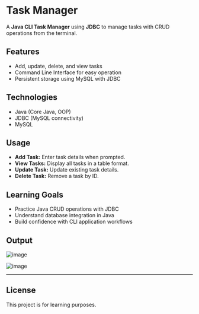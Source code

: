 # Task Manager

A **Java CLI Task Manager** using **JDBC** to manage tasks with CRUD operations from the terminal.

## Features

- Add, update, delete, and view tasks
- Command Line Interface for easy operation
- Persistent storage using MySQL with JDBC

## Technologies

- Java (Core Java, OOP)
- JDBC (MySQL connectivity)
- MySQL

## Usage

- **Add Task:** Enter task details when prompted.
- **View Tasks:** Display all tasks in a table format.
- **Update Task:** Update existing task details.
- **Delete Task:** Remove a task by ID.

## Learning Goals

- Practice Java CRUD operations with JDBC
- Understand database integration in Java
- Build confidence with CLI application workflows

## Output
![image](https://github.com/user-attachments/assets/dde4d3c4-b204-44da-a391-41e55d88e476)

![image](https://github.com/user-attachments/assets/3db711d3-76e7-45ad-8efc-5e8da07e2207)



---

## License

This project is for learning purposes.
